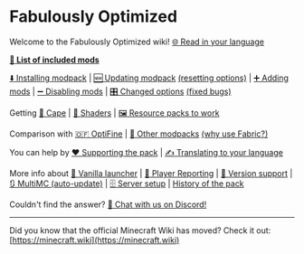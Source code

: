 # Fabulously Optimized

Welcome to the Fabulously Optimized wiki!  [🌐 Read in your language](https://translate.google.com/translate?js=n&sl=auto&u=https://fabulously-optimized.gitbook.io/modpack/)

**[📜 List of included mods](https://github.com/Fabulously-Optimized/fabulously-optimized/blob/main/INCLUDED-MODS.md)**

[⬇️ Installing modpack](install-instructions.md) | [🆕 Updating modpack](update-instructions.md) [(resetting options)](update-instructions.md#resetting-options) | [➕ Adding mods](adding-more-mods.md) | [➖ Disabling mods](disabling-mods.md) | [🎛️ Changed options](changed-options.md) [(fixed bugs)](changed-options.md#fixed-bugs)

Getting [🦸 Cape](free-cape.md) | [🌅 Shaders](getting-shaders.md) | [🖼️ Resource packs to work](resource-pack-issues.md)

Comparison with [🇴​🇫 OptiFine](give-up-optifine.md) | [🔣 Other modpacks](principles.md) [(why use Fabric?)](principles.md#why-use-fabric)

You can help by [❤️ Supporting the pack](https://github.com/Fabulously-Optimized/fabulously-optimized/blob/main/CONTRIBUTING.md) | [✍️ Translating to your language](language-support.md)

More info about [🍦 Vanilla launcher](vanilla-launcher-faq.md) | [🚨 Player Reporting](chat-reporting-faq.md) | [🔢 Version support](version-support.md) | [🔃 MultiMC (auto-update)](multimc-auto-update.md) | [🗄️ Server setup](server-setup.md) | [History of the pack](https://ftb.fandom.com/wiki/Fabulously_Optimized)

Couldn't find the answer? [💬 Chat with us on Discord!](https://fabulously-optimized.github.io/discord)

---

Did you know that the official Minecraft Wiki has moved? Check it out: [https://minecraft.wiki](https://minecraft.wiki)
